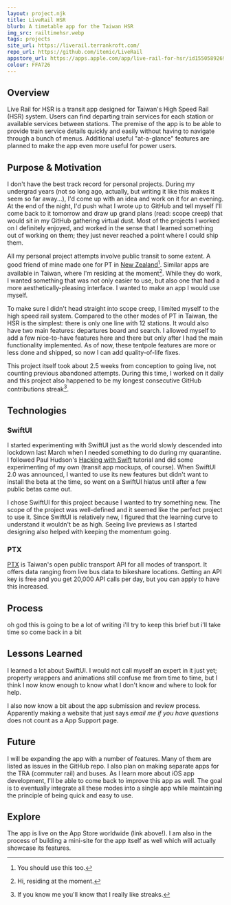 ```yaml
---
layout: project.njk
title: LiveRail HSR
blurb: A timetable app for the Taiwan HSR
img_src: railtimehsr.webp 
tags: projects
site_url: https://liverail.terrankroft.com/
repo_url: https://github.com/itemic/LiveRail
appstore_url: https://apps.apple.com/app/live-rail-for-hsr/id1550589269
colour: FFA726
---
```


## Overview

Live Rail for HSR is a transit app designed for Taiwan's High Speed Rail (HSR) system. Users can find departing train services for each station or available services between stations. The premise of the app is to be able to provide train service details quickly and easily without having to navigate through a bunch of menus. Additional useful "at-a-glance" features are planned to make the app even more useful for power users.

## Purpose & Motivation

I don't have the best track record for personal projects. During my undergrad years (not so long ago, actually, but writing it like this makes it seem so far away...), I'd come up with an idea and work on it for an evening. At the end of the night, I'd push what I wrote up to GitHub and tell myself I'll come back to it tomorrow and draw up grand plans (read: scope creep) that would sit in my GitHub gathering virtual dust. Most of the projects I worked on I definitely enjoyed, and worked in the sense that I learned something out of working on them; they just never reached a point where I could ship them.

All my personal project attempts involve public transit to some extent. A good friend of mine made one for PT in [New Zealand](https://waka.app)[^1]. Similar apps are available in Taiwan, where I'm residing at the moment[^2]. While they do work, I wanted something that was not only easier to use, but also one that had a more aesthetically-pleasing interface. I wanted to make an app I would use myself.

To make sure I didn't head straight into scope creep, I limited myself to the high speed rail system. Compared to the other modes of PT in Taiwan, the HSR is the simplest: there is only one line with 12 stations. It would also have two main features: departures board and search. I allowed myself to add a few nice-to-have features here and there but only after I had the main functionality implemented. As of now, these tentpole features are more or less done and shipped, so now I can add quality-of-life fixes.

This project itself took about 2.5 weeks from conception to going live, not counting previous abandoned attempts. During this time, I worked on it daily and this project also happened to be my longest consecutive GitHub contributions streak[^3].

## Technologies

### SwiftUI

I started experimenting with SwiftUI just as the world slowly descended into lockdown last March when I needed something to do during my quarantine. I followed Paul Hudson's [Hacking with Swift](http://hackingwithswift.com) tutorial and did some experimenting of my own (transit app mockups, of course). When SwiftUI 2.0 was announced, I wanted to use its new features but didn't want to install the beta at the time, so went on a SwiftUI hiatus until after a few public betas came out.

I chose SwiftUI for this project because I wanted to try something new. The scope of the project was well-defined and it seemed like the perfect project to use it. Since SwiftUI is relatively new, I figured that the learning curve to understand it wouldn't be as high. Seeing live previews as I started designing also helped with keeping the momentum going.

### PTX

[PTX](https://ptx.transportdata.tw/PTX/) is Taiwan's open public transport API for all modes of transport. It offers data ranging from live bus data to bikeshare locations. Getting an API key is free and you get 20,000 API calls per day, but you can apply to have this increased.

## Process

oh god this is going to be a lot of writing i'll try to keep this brief but i'll take time so come back in a bit

## Lessons Learned

I learned a lot about SwiftUI. I would not call myself an expert in it just yet; property wrappers and animations still confuse me from time to time, but I think I now know enough to know what I don't know and where to look for help.

I also now know a bit about the app submission and review process. Apparently making a website that just says _email me if you have questions_ does not count as a App Support page.

## Future

I will be expanding the app with a number of features. Many of them are listed as issues in the GitHub repo. I also plan on making separate apps for the TRA (commuter rail) and buses. As I learn more about iOS app development, I'll be able to come back to improve this app as well. The goal is to eventually integrate all these modes into a single app while maintaining the principle of being quick and easy to use.

## Explore

The app is live on the App Store worldwide (link above!). I am also in the process of building a mini-site for the app itself as well which will actually showcase its features.

[^1]: You should use this too.
[^2]: Hi, residing at the moment.
[^3]: If you know me you'll know that I really like streaks.